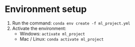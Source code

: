 # Environment setup
1. Run the command: `conda env create -f ml_project.yml`
2. Activate the environment:
    - Windows: `activate ml_project`
    - Mac / Linux: `conda activate ml_project`